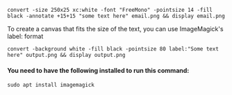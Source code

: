 `convert -size 250x25 xc:white -font "FreeMono" -pointsize 14 -fill black -annotate +15+15 "some text here" email.png && display email.png`


To create a canvas that fits the size of the text, you can use ImageMagick's label: format

`convert -background white -fill black -pointsize 80 label:"Some text here" output.png && display output.png`

#### You need to have the following installed to run this command:

`sudo apt install imagemagick`